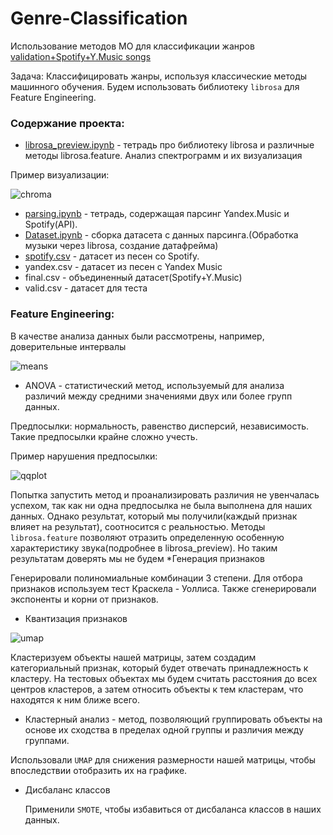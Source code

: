 # Genre-Classification
Использование методов МО для классификации жанров
[validation+Spotify+Y.Music songs](https://disk.yandex.ru/d/z_QRcU0mWkp87Q)

Задача:
Классифицировать жанры, используя классические методы машинного обучения. Будем использовать библиотеку `librosa` для Feature Engineering.
### Содержание проекта:
* [librosa_preview.ipynb](https://github.com/TimRicMus/Genre-Classification/blob/main/librosa_preview.ipynb) - тетрадь про библиотеку librosa и различные методы librosa.feature. Анализ спектрограмм и их визуализация

Пример визуализации:

<image src="pics/chroma.png" alt="chroma">

* [parsing.ipynb](https://github.com/TimRicMus/Genre-Classification/blob/main/parsing.ipynb) - тетрадь, содержащая парсинг Yandex.Music и Spotify(API).
* [Dataset.ipynb](https://github.com/TimRicMus/Genre-Classification/blob/main/Dataset.ipynb) - сборка датасета с данных парсинга.(Обработка музыки через librosa, создание датафрейма)
* [spotify.csv](https://github.com/TimRicMus/Genre-Classification/blob/main/spotify.csv) - датасет из песен со Spotify. 
* yandex.csv - датасет из песен с Yandex Music
* final.csv - объединенный датасет(Spotify+Y.Music)
* valid.csv - датасет для теста
### Feature Engineering:
В качестве анализа данных были рассмотрены, например, доверительные интервалы

<image src="pics/means.png" alt="means">
  
* ANOVA - статистический метод, используемый для анализа различий между средними значениями двух или более групп данных.

Предпосылки: нормальность, равенство дисперсий, независимость. Такие предпосылки крайне сложно учесть.

Пример нарушения предпосылки:

<image src="pics/qqplot.png" alt="qqplot">

  Попытка запустить метод и проанализировать различия не увенчалась успехом, так как ни одна предпосылка не была выполнена для наших    данных. Однако результат, который мы получили(каждый признак влияет на результат), соотносится с реальностью. Методы `librosa.feature` позволяют отразить определенную особенную характеристику звука(подробнее в librosa_preview). Но таким результатам доверять мы не будем
*Генерация признаков
  
Генерировали полиномиальные комбинации 3 степени. Для отбора признаков используем тест Краскела - Уоллиса. Также сгенерировали экспоненты и корни от признаков.

* Квантизация признаков

<image src="pics/umap.png" alt="umap">

Кластеризуем объекты нашей матрицы, затем создадим категориальный признак, который будет отвечать принадлежность к кластеру. На тестовых объектах мы будем считать расстояния до всех центров кластеров, а затем относить объекты к тем кластерам, что находятся к ним ближе всего.
* Кластерный анализ - метод, позволяющий группировать объекты на основе их сходства в пределах одной группы и различия между группами.

Использовали `UMAP` для снижения размерности нашей матрицы, чтобы впоследствии отобразить их на графике.

* Дисбаланс классов

  Применили `SMOTE`, чтобы избавиться от дисбаланса классов в наших данных.




